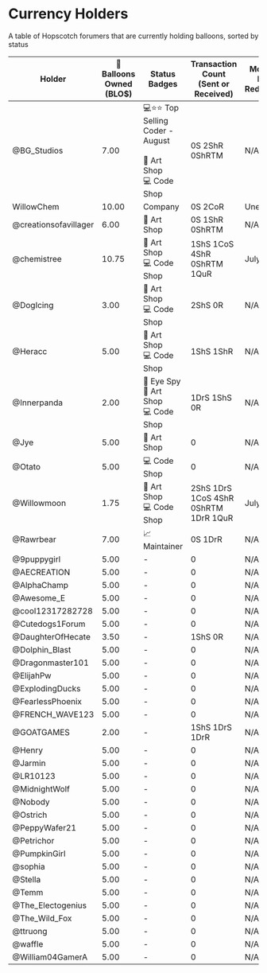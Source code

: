 # Currency Holders
A table of Hopscotch forumers that are currently holding balloons, sorted by status

| Holder  | 🎈 Balloons Owned (BLO$) | Status Badges | Transaction Count (Sent or Received) | Monthly Last Redeemed | Suspension Status |
| ------------- | ------------- | ------- | ------- | ------- | ------- |
| @BG_Studios           | 7.00  | 💻⭐⭐ Top Selling Coder - August<br><br>🎨 Art Shop<br>💻 Code Shop | 0S 2ShR 0ShRTM | N/A | N/A |
| WillowChem            | 10.00  | Company | 0S 2CoR | Uneligible | N/A |
| @creationsofavillager | 6.00  | 🎨 Art Shop | 0S 1ShR 0ShRTM | N/A | N/A |
| @chemistree           | 10.75  | 🎨 Art Shop<br>💻 Code Shop | 1ShS 1CoS 4ShR 0ShRTM 1QuR | July 2021 | N/A |
| @DogIcing             | 3.00  | 🎨 Art Shop<br>💻 Code Shop | 2ShS 0R | N/A | N/A |
| @Heracc               | 5.00  | 🎨 Art Shop<br>💻 Code Shop | 1ShS 1ShR | N/A | N/A |
| @Innerpanda           | 2.00  | 🔎 Eye Spy<br>🎨 Art Shop<br>💻 Code Shop | 1DrS 1ShS 0R | N/A | N/A |
| @Jye                  | 5.00  | 🎨 Art Shop | 0 | N/A | N/A |
| @Otato                | 5.00  | 💻 Code Shop | 0 | N/A | N/A |
| @Willowmoon           | 1.75  | 🎨 Art Shop<br>💻 Code Shop | 2ShS 1DrS 1CoS 4ShR 0ShRTM 1DrR 1QuR | July 2021 | N/A |
| @Rawrbear             | 7.00  | 📈 Maintainer | 0S 1DrR | N/A | N/A |
| @9puppygirl           | 5.00  | - | 0 | N/A | N/A |
| @AECREATION           | 5.00  | - | 0 | N/A | N/A |
| @AlphaChamp           | 5.00  | - | 0 | N/A | N/A |
| @Awesome_E            | 5.00  | - | 0 | N/A | N/A |
| @cool12317282728      | 5.00  | - | 0 | N/A | N/A |
| @Cutedogs1Forum       | 5.00  | - | 0 | N/A | N/A |
| @DaughterOfHecate     | 3.50  | - | 1ShS 0R | N/A | N/A |
| @Dolphin_Blast        | 5.00  | - | 0 | N/A | N/A |
| @Dragonmaster101      | 5.00  | - | 0 | N/A | N/A |
| @ElijahPw             | 5.00  | - | 0 | N/A | N/A |
| @ExplodingDucks       | 5.00  | - | 0 | N/A | N/A |
| @FearlessPhoenix      | 5.00  | - | 0 | N/A | N/A |
| @FRENCH_WAVE123       | 5.00  | - | 0 | N/A | N/A |
| @GOATGAMES            | 2.00  | - | 1ShS 1DrS 1DrR | N/A | N/A |
| @Henry                | 5.00  | - | 0 | N/A | N/A |
| @Jarmin               | 5.00  | - | 0 | N/A | N/A |
| @LR10123              | 5.00  | - | 0 | N/A | N/A |
| @MidnightWolf         | 5.00  | - | 0 | N/A | N/A |
| @Nobody               | 5.00  | - | 0 | N/A | N/A |
| @Ostrich              | 5.00  | - | 0 | N/A | N/A |
| @PeppyWafer21         | 5.00  | - | 0 | N/A | N/A |
| @Petrichor            | 5.00  | - | 0 | N/A | N/A |
| @PumpkinGirl          | 5.00  | - | 0 | N/A | N/A |
| @sophia               | 5.00  | - | 0 | N/A | N/A |
| @Stella               | 5.00  | - | 0 | N/A | N/A |
| @Temm                 | 5.00  | - | 0 | N/A | N/A |
| @The_Electogenius     | 5.00  | - | 0 | N/A | N/A |
| @The_Wild_Fox         | 5.00  | - | 0 | N/A | N/A |
| @ttruong              | 5.00  | - | 0 | N/A | N/A |
| @waffle               | 5.00  | - | 0 | N/A | N/A |
| @William04GamerA      | 5.00  | - | 0 | N/A | N/A |
